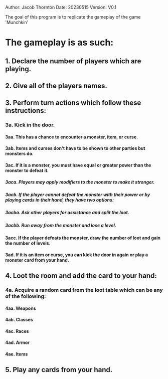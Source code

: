 Author: Jacob Thornton
Date: 20230515
Version: V0.1

The goal of this program is to replicate the gameplay of the game 'Munchkin'
 
# The gameplay is as such:

## 1. Declare the number of players which are playing.

## 2. Give all of the players names.

## 3. Perform turn actions which follow these instructions:
### 3a. Kick in the door.
#### 3aa. This has a chance to encounter a monster, item, or curse.
#### 3ab. Items and curses don't have to be shown to other parties but monsters do.
#### 3ac. If it is a monster, you must have equal or greater power than the monster to defeat it.
##### 3aca. Players may apply modifiers to the monster to make it stronger.
##### 3acb. If the player cannot defeat the monster with their power or by playing cards in their hand, they have two options:
##### 3acba. Ask other players for assistance and split the loot.
##### 3acbb. Run away from the monster and lose a level.
#### 3acc. If the player defeats the monster, draw the number of loot and gain the number of levels.
#### 3ad. If it is an item or curse, you can kick the door in again or play a monster card from your hand.

## 4. Loot the room and add the card to your hand:
### 4a. Acquire a random card from the loot table which can be any of the following:
#### 4aa. Weapons
#### 4ab. Classes
#### 4ac. Races
#### 4ad. Armor
#### 4ae. Items

## 5. Play any cards from your hand.
